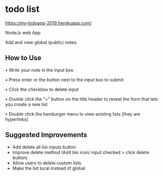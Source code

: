 # todo list
https://my-todoapp-2019.herokuapp.com/

NodeJs web App 

Add and view global (public) notes.

## How to Use 

• Write your note in the input box

• Press enter or the button next to the input box to submit

• Click the checkbox to delete input

• Double click the “+” button on the title header to reveal the form that lets you create a new list

• Double click the hamburger menu to view existing lists [they are hyperlinks]


## Suggested Improvements

- Add delete all list inputs button
- Improve delete method (Add bin icon/ input checked > click delete button)
- Allow users to delete custom lists
- Make the list local instead of global
